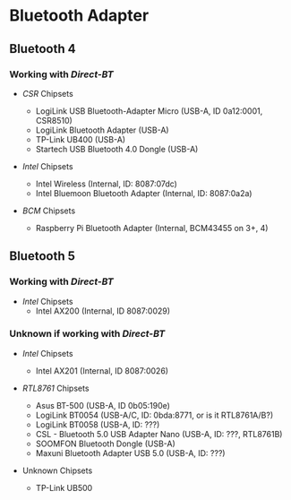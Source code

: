 # Bluetooth Adapter

## Bluetooth 4

### Working with *Direct-BT*

  - *CSR* Chipsets
    - LogiLink USB Bluetooth-Adapter Micro (USB-A, ID 0a12:0001, CSR8510)
    - LogiLink Bluetooth Adapter (USB-A)
    - TP-Link UB400 (USB-A)
    - Startech USB Bluetooth 4.0 Dongle (USB-A)

  - *Intel* Chipsets
    - Intel Wireless (Internal, ID: 8087:07dc)
    - Intel Bluemoon Bluetooth Adapter (Internal, ID: 8087:0a2a)
  
  - *BCM* Chipsets
    - Raspberry Pi Bluetooth Adapter (Internal, BCM43455 on 3+, 4)

## Bluetooth 5

### Working with *Direct-BT*

  - *Intel* Chipsets
    - Intel AX200 (Internal, ID 8087:0029)

### Unknown if working with *Direct-BT*

  - *Intel* Chipsets
    - Intel AX201 (Internal, ID 8087:0026)

  - *RTL8761* Chipsets
    - Asus BT-500 (USB-A, ID 0b05:190e)
    - LogiLink BT0054 (USB-A/C, ID: 0bda:8771, or is it RTL8761A/B?)
    - LogiLink BT0058 (USB-A, ID: ???)
    - CSL - Bluetooth 5.0 USB Adapter Nano (USB-A, ID: ???, RTL8761B)
    - SOOMFON Bluetooth Dongle (USB-A)
    - Maxuni Bluetooth Adapter USB 5.0 (USB-A, ID: ???)

  - Unknown Chipsets
    - TP-Link UB500 
  
